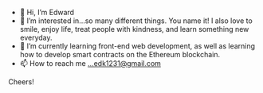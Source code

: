 - 👋 Hi, I’m Edward
- 👀 I’m interested in...so many different things. You name it! I also love to smile, enjoy life, treat people with kindness, and learn something new everyday.
- 🌱 I’m currently learning front-end web development, as well as learning how to develop smart contracts on the Ethereum blockchain.
- 📫 How to reach me ...edk1231@gmail.com

Cheers!

<!---
eddyK15501/eddyK15501 is a ✨ special ✨ repository because its `README.md` (this file) appears on your GitHub profile.
You can click the Preview link to take a look at your changes.
--->
